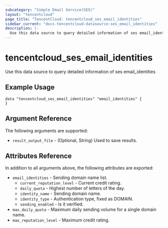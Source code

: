 ```yaml
---
subcategory: "Simple Email Service(SES)"
layout: "tencentcloud"
page_title: "TencentCloud: tencentcloud_ses_email_identities"
sidebar_current: "docs-tencentcloud-datasource-ses_email_identities"
description: |-
  Use this data source to query detailed information of ses email_identities
---
```


# tencentcloud_ses_email_identities

Use this data source to query detailed information of ses email_identities

## Example Usage

```hcl
data "tencentcloud_ses_email_identities" "email_identities" {
}
```

## Argument Reference

The following arguments are supported:

* `result_output_file` - (Optional, String) Used to save results.

## Attributes Reference

In addition to all arguments above, the following attributes are exported:

* `email_identities` - Sending domain name list.
  * `current_reputation_level` - Current credit rating.
  * `daily_quota` - Highest number of letters of the day.
  * `identity_name` - Sending domain name.
  * `identity_type` - Authentication type, fixed as DOMAIN.
  * `sending_enabled` - Is it verified.
* `max_daily_quota` - Maximum daily sending volume for a single domain name.
* `max_reputation_level` - Maximum credit rating.



